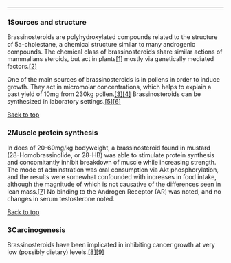 





---


### 1Sources and structure

Brassinosteroids are polyhydroxylated compounds related to the structure of 5a-cholestane, a chemical structure similar to many androgenic compounds. The chemical class of brassinosteroids share similar actions of mammalians steroids, but act in plants[[1]](#ref1) mostly via genetically mediated factors.[[2]](#ref2)


One of the main sources of brassinosteroids is in pollens in order to induce growth. They act in micromolar concentrations, which helps to explain a past yield of 10mg from 230kg pollen.[[3]](#ref3)[[4]](#ref4) Brassinosteroids can be synthesized in laboratory settings.[[5]](#ref5)[[6]](#ref6)


[Back to top](#c-sources-and-structure)
### 2Muscle protein synthesis

In does of 20-60mg/kg bodyweight, a brassinosteroid found in mustard (28-Homobrassinolide, or 28-HB) was able to stimulate protein synthesis and concomitantly inhibit breakdown of muscle while increasing strength. The mode of adminstration was oral consumption via Akt phosphorylation, and the results were somewhat confounded with increases in food intake, although the magnitude of which is not causative of the differences seen in lean mass.[[7]](#ref7) No binding to the Androgen Receptor (AR) was noted, and no changes in serum testosterone noted.


[Back to top](#c-muscle-protein-synthesis)
### 3Carcinogenesis

Brassinosteroids have been implicated in inhibiting cancer growth at very low (possibly dietary) levels.[[8]](#ref8)[[9]](#ref9)

 


